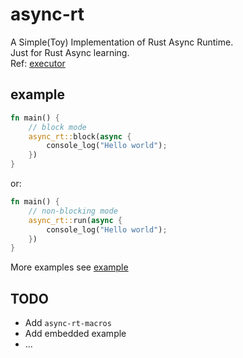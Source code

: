 # async-rt
A Simple(Toy) Implementation of Rust Async Runtime.  
Just for Rust Async learning.  
Ref: [executor](https://github.com/richardanaya/executor)  

## example
```Rust
fn main() {
    // block mode
    async_rt::block(async {
        console_log("Hello world");
    })
}
```
or:  
```Rust
fn main() {
    // non-blocking mode
    async_rt::run(async {
        console_log("Hello world");
    })
}
```
More examples see [example](https://github.com/SKTT1Ryze/async-rt/example/src/main.rs)  

## TODO
+ Add `async-rt-macros`
+ Add embedded example
+ ...